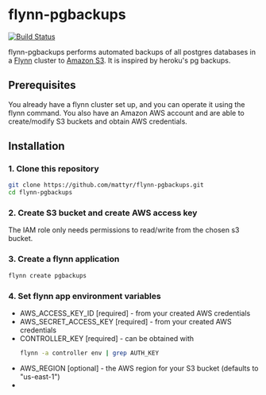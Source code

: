 # flynn-pgbackups

[![Build Status](https://travis-ci.org/mattyr/flynn-pgbackups.svg)](https://travis-ci.org/mattyr/flynn-pgbackups)

flynn-pgbackups performs automated backups of all postgres databases in
a [Flynn](https://flynn.io/) cluster to [Amazon
S3](https://aws.amazon.com/s3/).  It is inspired by heroku's pg backups.

## Prerequisites

You already have a flynn cluster set up, and you can operate it using
the flynn command.  You also have an Amazon AWS account and are able to
create/modify S3 buckets and obtain AWS credentials.

## Installation

### 1. Clone this repository

```bash
git clone https://github.com/mattyr/flynn-pgbackups.git
cd flynn-pgbackups
```

### 2. Create S3 bucket and create AWS access key

The IAM role only needs permissions to read/write from the chosen s3
bucket.

### 3. Create a flynn application

```bash
flynn create pgbackups
```

### 4. Set flynn app environment variables

- AWS_ACCESS_KEY_ID [required] - from your created AWS credentials
- AWS_SECRET_ACCESS_KEY [required] - from your created AWS credentials
- CONTROLLER_KEY [required] - can be obtained with
  ```bash
  flynn -a controller env | grep AUTH_KEY
  ```
- AWS_REGION [optional] - the AWS region for your S3 bucket (defaults to
  "us-east-1")
- 

